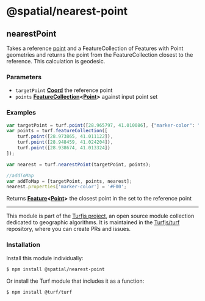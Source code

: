 # @spatial/nearest-point

<!-- Generated by documentation.js. Update this documentation by updating the source code. -->

## nearestPoint

Takes a reference [point][1] and a FeatureCollection of Features
with Point geometries and returns the
point from the FeatureCollection closest to the reference. This calculation
is geodesic.

### Parameters

-   `targetPoint` **[Coord][2]** the reference point
-   `points` **[FeatureCollection][3]&lt;[Point][4]>** against input point set

### Examples

```javascript
var targetPoint = turf.point([28.965797, 41.010086], {"marker-color": "#0F0"});
var points = turf.featureCollection([
    turf.point([28.973865, 41.011122]),
    turf.point([28.948459, 41.024204]),
    turf.point([28.938674, 41.013324])
]);

var nearest = turf.nearestPoint(targetPoint, points);

//addToMap
var addToMap = [targetPoint, points, nearest];
nearest.properties['marker-color'] = '#F00';
```

Returns **[Feature][5]&lt;[Point][4]>** the closest point in the set to the reference point

[1]: https://tools.ietf.org/html/rfc7946#section-3.1.2

[2]: https://tools.ietf.org/html/rfc7946#section-3.1.1

[3]: https://tools.ietf.org/html/rfc7946#section-3.3

[4]: https://tools.ietf.org/html/rfc7946#section-3.1.2

[5]: https://tools.ietf.org/html/rfc7946#section-3.2

<!-- This file is automatically generated. Please don't edit it directly:
if you find an error, edit the source file (likely index.js), and re-run
./scripts/generate-readmes in the turf project. -->

---

This module is part of the [Turfjs project](http://turfjs.org/), an open source
module collection dedicated to geographic algorithms. It is maintained in the
[Turfjs/turf](https://github.com/Turfjs/turf) repository, where you can create
PRs and issues.

### Installation

Install this module individually:

```sh
$ npm install @spatial/nearest-point
```

Or install the Turf module that includes it as a function:

```sh
$ npm install @turf/turf
```
